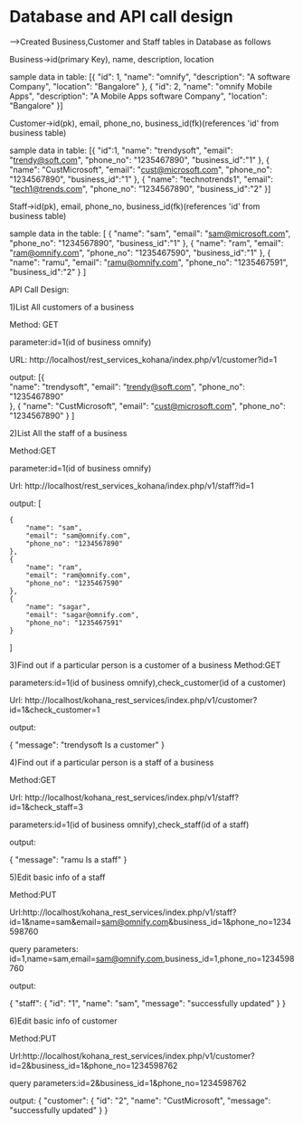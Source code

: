 # Database and API call design

-->Created Business,Customer and Staff tables in Database as follows

Business->id(primary Key), name, description, location

sample data in table:
  [{     "id": 1,
        "name": "omnify",
        "description": "A software Company",
        "location": "Bangalore"
  },
  {     "id": 2,
        "name": "omnify Mobile Apps",
        "description": "A Mobile Apps software Company",
        "location": "Bangalore"
  }]

Customer->id(pk), email, phone_no, business_id(fk)(references 'id' from business table)

sample data in table:
    [{   "id":1,
        "name": "trendysoft",
        "email": "trendy@soft.com",
        "phone_no": "1235467890",
        "business_id":"1"
    },
    {
        "name": "CustMicrosoft",
        "email": "cust@microsoft.com",
        "phone_no": "1234567890",
        "business_id":"1"
    },
    {
        "name": "technotrends1",
        "email": "tech1@trends.com",
        "phone_no": "1234567890",
        "business_id":"2"
    }]

Staff->id(pk), email, phone_no, business_id(fk)(references 'id' from business table)

sample data in the table:
[
    {
        "name": "sam",
        "email": "sam@microsoft.com",
        "phone_no": "1234567890",
        "business_id":"1"
    },
    {
        "name": "ram",
        "email": "ram@omnify.com",
        "phone_no": "1235467590",
        "business_id":"1"
    },
    {
        "name": "ramu",
        "email": "ramu@omnify.com",
        "phone_no": "1235467591",
        "business_id":"2"
    }
]

API Call Design:

1)List All customers of a business

Method: GET

parameter:id=1(id of business omnify)

URL: http://localhost/rest_services_kohana/index.php/v1/customer?id=1

output:
[{       
        "name": "trendysoft",
        "email": "trendy@soft.com",
        "phone_no": "1235467890"        
    },
    {
        "name": "CustMicrosoft",
        "email": "cust@microsoft.com",
        "phone_no": "1234567890"
    }
]

2)List All the staff of a business

Method:GET

parameter:id=1(id of business omnify)

Url: http://localhost/rest_services_kohana/index.php/v1/staff?id=1

output:
[
    
    {
        "name": "sam",
        "email": "sam@omnify.com",
        "phone_no": "1234567890"
    },
    {
        "name": "ram",
        "email": "ram@omnify.com",
        "phone_no": "1235467590"
    },
    {
        "name": "sagar",
        "email": "sagar@omnify.com",
        "phone_no": "1235467591"
    }
]

3)Find out if a particular person is a customer of a business
Method:GET

parameters:id=1(id of business omnify),check_customer(id of a customer)

Url: http://localhost/kohana_rest_services/index.php/v1/customer?id=1&check_customer=1
 
output:

{
    "message": "trendysoft Is a customer"
}

4)Find out if a particular person is a staff of a business

Method:GET

Url: http://localhost/kohana_rest_services/index.php/v1/staff?id=1&check_staff=3

parameters:id=1(id of business omnify),check_staff(id of a staff)

 
output:

{
    "message": "ramu Is a staff"
}

5)Edit basic info of a staff 

Method:PUT

Url:http://localhost/kohana_rest_services/index.php/v1/staff?id=1&name=sam&email=sam@omnify.com&business_id=1&phone_no=1234598760

query parameters: id=1,name=sam,email=sam@omnify.com,business_id=1,phone_no=1234598760

output:

{
    "staff": {
        "id": "1",
        "name": "sam",
        "message": "successfully updated"
    }
}

6)Edit basic info of customer

Method:PUT

Url:http://localhost/kohana_rest_services/index.php/v1/customer?id=2&business_id=1&phone_no=1234598762

query parameters:id=2&business_id=1&phone_no=1234598762

output:
{
    "customer": {
        "id": "2",
        "name": "CustMicrosoft",
        "message": "successfully updated"
    }
}